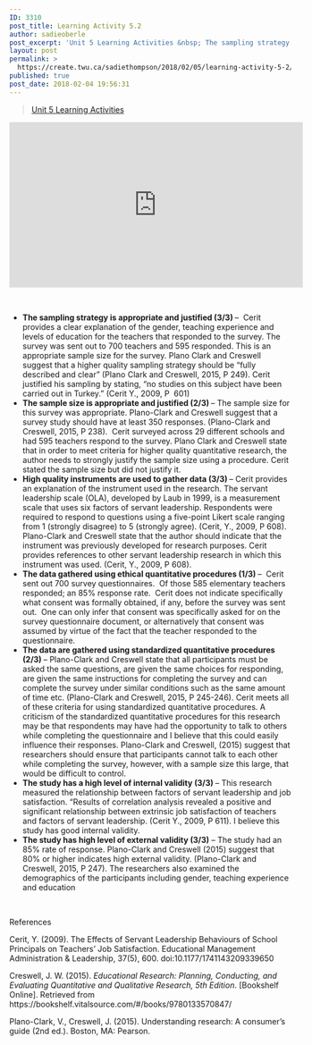 ```yaml
---
ID: 3310
post_title: Learning Activity 5.2
author: sadieoberle
post_excerpt: 'Unit 5 Learning Activities &nbsp; The sampling strategy is appropriate and justified (3/3) &ndash; &nbsp;Cerit provides a clear explanation of the gender, teaching experience and levels of education for the teachers that responded to the survey. The survey was sent out to 700 teachers and 595 responded. This is an appropriate sample size for the &hellip; <p><a href="https://create.twu.ca/sadiethompson/2018/02/05/learning-activity-5-2/">Continue reading<span> "Learning Activity 5.2"</span></a></p>'
layout: post
permalink: >
  https://create.twu.ca/sadiethompson/2018/02/05/learning-activity-5-2/
published: true
post_date: 2018-02-04 19:56:31
---
```

<blockquote class="wp-embedded-content" data-secret="pD7HQ7W1ww"><p><a href="https://create.twu.ca/ldrs591-sp18/unit-5-learning-activities/">Unit 5 Learning Activities</a></p></blockquote>
<p><iframe class="wp-embedded-content" sandbox="allow-scripts" security="restricted" src="https://create.twu.ca/ldrs591-sp18/unit-5-learning-activities/embed/#?secret=pD7HQ7W1ww" data-secret="pD7HQ7W1ww" width="525" height="296" title="&#8220;Unit 5 Learning Activities&#8221; &#8212; Leadership 591: Scholarly Inquiry" frameborder="0" marginwidth="0" marginheight="0" scrolling="no"></iframe></p>
<p>&nbsp;</p>
<ul>
<li style="font-weight: 400"><b>The sampling strategy is appropriate and justified (3/3) </b><span style="font-weight: 400">–  Cerit provides a clear explanation of the gender, teaching experience and levels of education for the teachers that responded to the survey. The survey was sent out to 700 teachers and 595 responded. This is an appropriate sample size for the survey. Plano Clark and Creswell suggest that a higher quality sampling strategy should be “fully described and clear” (Plano Clark and Creswell, 2015, P 249). Cerit justified his sampling by stating, “no studies on this subject have been carried out in Turkey.” (Cerit Y., 2009, P  601)</span></li>
<li style="font-weight: 400"><b>The sample size is appropriate and justified (2/3) </b><span style="font-weight: 400">– The sample size for this survey was appropriate. Plano-Clark and Creswell suggest that a survey study should have at least 350 responses. (Plano-Clark and Creswell, 2015, P 238).  Cerit surveyed across 29 different schools and had 595 teachers respond to the survey. Plano Clark and Creswell state that in order to meet criteria for higher quality quantitative research, the author needs to strongly justify the sample size using a procedure. Cerit stated the sample size but did not justify it. </span></li>
<li style="font-weight: 400"><b>High quality instruments are used to gather data (3/3) </b><span style="font-weight: 400">– Cerit provides an explanation of the instrument used in the research. The servant leadership scale (OLA), developed by Laub in 1999, is a measurement scale that uses six factors of servant leadership. Respondents were required to respond to questions using a five-point Likert scale ranging from 1 (strongly disagree) to 5 (strongly agree). (Cerit, Y., 2009, P 608). Plano-Clark and Creswell state that the author should indicate that the instrument was previously developed for research purposes. Cerit provides references to other servant leadership research in which this instrument was used. (Cerit, Y., 2009, P 608).</span></li>
<li style="font-weight: 400"><b>The data gathered using ethical quantitative procedures (1/3) </b><span style="font-weight: 400">–  Cerit sent out 700 survey questionnaires.  Of those 585 elementary teachers responded; an 85% response rate.  Cerit does not indicate specifically what consent was formally obtained, if any, before the survey was sent out.  One can only infer that consent was specifically asked for on the survey questionnaire document, or alternatively that consent was assumed by virtue of the fact that the teacher responded to the questionnaire.</span></li>
<li style="font-weight: 400"><b>The data are gathered using standardized quantitative procedures (2/3) </b><span style="font-weight: 400">– Plano-Clark and Creswell state that all participants must be asked the same questions, are given the same choices for responding, are given the same instructions for completing the survey and can complete the survey under similar conditions such as the same amount of time etc. (Plano-Clark and Creswell, 2015, P 245-246). Cerit meets all of these criteria for using standardized quantitative procedures. A criticism of the standardized quantitative procedures for this research may be that respondents may have had the opportunity to talk to others while completing the questionnaire and I believe that this could easily influence their responses. Plano-Clark and Creswell, (2015) suggest that researchers should ensure that participants cannot talk to each other while completing the survey, however, with a sample size this large, that would be difficult to control. </span></li>
<li style="font-weight: 400"><b>The study has a high level of internal validity (3/3) </b><span style="font-weight: 400">– This research measured the relationship between factors of servant leadership and job satisfaction. “Results of correlation analysis revealed a positive and significant relationship between extrinsic job satisfaction of teachers and factors of servant leadership. (Cerit Y., 2009, P 611). I believe this study has good internal validity.</span></li>
<li style="font-weight: 400"><b>The study has high level of external validity (3/3)</b><span style="font-weight: 400"> – The study had an 85% rate of response. Plano-Clark and Creswell (2015) suggest that 80% or higher indicates high external validity. (Plano-Clark and Creswell, 2015, P 247). The researchers also examined the demographics of the participants including gender, teaching experience and education</span></li>
</ul>
<p>&nbsp;</p>
<p><span style="font-weight: 400">References</span></p>
<p><span style="font-weight: 400">Cerit, Y. (2009). The Effects of Servant Leadership Behaviours of School Principals on Teachers&#8217; Job Satisfaction. Educational Management Administration &amp; Leadership, 37(5), 600. doi:10.1177/1741143209339650</span></p>
<p><span style="font-weight: 400">Creswell, J. W. (2015). </span><i><span style="font-weight: 400">Educational Research: Planning, Conducting, and Evaluating Quantitative and Qualitative Research, 5th Edition</span></i><span style="font-weight: 400">. [Bookshelf Online]. Retrieved from https://bookshelf.vitalsource.com/#/books/9780133570847/ </span></p>
<p><span style="font-weight: 400">Plano-Clark, V., Creswell, J. (2015). Understanding research: A consumer’s guide (2nd ed.). Boston, MA: Pearson. </span></p>